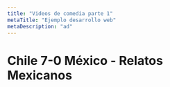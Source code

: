 ```yaml
---
title: "Videos de comedia parte 1"
metaTitle: "Ejemplo desarrollo web"
metaDescription: "ad"
---
```


# Chile 7-0 México - Relatos Mexicanos
<Youtube youTubeID="jQTIp3j9CAk" />

